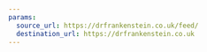 ```yaml
---
params:
  source_url: https://drfrankenstein.co.uk/feed/
  destination_url: https://drfrankenstein.co.uk
---
```

